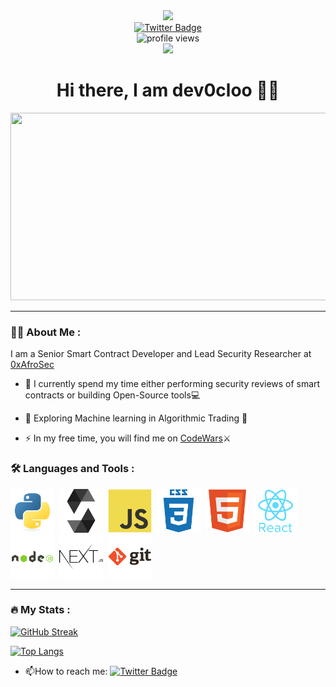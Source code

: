 <div>
  <div id="header" align="center">
    <img src="https://media.giphy.com/media/IeRdg7gLkfK1ly2mFU/giphy.gif" width="100"/>
  </div>
  <div id ="badges" align="center">
  <a href="https://twitter.com/dev0cloo">
    <img src="https://img.shields.io/badge/Twitter-blue?style=for-the-badge&logo=twitter&logoColor=white" alt="Twitter Badge"/>
  </a>
    
  </div>
  <div align="center">
    <img  src="https://komarev.com/ghpvc/?username=dev0cloo&style=for-the-badge&color=green" alt="profile views"/></br>
  <a href="https://www.codewars.com/users/dev0cloo" alt="codewars ranks">
    <img src="https://www.codewars.com/users/dev0cloo/badges/large"/></a>
    <h1>
    Hi there, I am dev0cloo 👋🏾
    </h1>

  </div>
  
  <div align="center">
    <img src="https://media.giphy.com/media/dWesBcTLavkZuG35MI/giphy.gif" width="600" height="300"/>
    
  </div>

  ---

### :man_technologist: About Me :
I am a Senior Smart Contract Developer and Lead Security Researcher at <a href="https://0xafrosec.github.io">0xAfroSec</a>

  
- :speech_balloon: I currently spend my time either performing security reviews of smart contracts or building Open-Source tools:computer:

- :telescope: Exploring Machine learning in Algorithmic Trading :robot:

- :zap: In my free time, you will find me on <a href="https://www.codewars.com/users/dev0cloo">CodeWars</a>:crossed_swords:
  
  
  
  
### :hammer_and_wrench: Languages and Tools :  
  <div>
  <img src="https://github.com/devicons/devicon/blob/master/icons/python/python-original.svg" title="PYTHON" alt="PYTHON" width="70" height="70"/>&nbsp;
   <img src="https://github.com/devicons/devicon/blob/master/icons/solidity/solidity-original.svg" title="Solidity" alt="NodeJS" width="70" height="70"/>&nbsp;
  <img src="https://github.com/devicons/devicon/blob/master/icons/javascript/javascript-original.svg" title="JavaScript" alt="JavaScript" width="70" height="70"/>&nbsp;
  <img src="https://github.com/devicons/devicon/blob/master/icons/css3/css3-plain-wordmark.svg"  title="CSS3" alt="CSS" width="70" height="70"/>&nbsp;
  <img src="https://github.com/devicons/devicon/blob/master/icons/html5/html5-original.svg" title="HTML5" alt="HTML" width="70" height="70"/>&nbsp;
  <img src="https://github.com/devicons/devicon/blob/master/icons/react/react-original-wordmark.svg" title="React" alt="React" width="70" height="70"/>&nbsp;
  <img src="https://github.com/devicons/devicon/blob/master/icons/nodejs/nodejs-original-wordmark.svg" title="NodeJS" alt="NodeJS" width="70" height="70"/>&nbsp;
  <img src="https://github.com/devicons/devicon/blob/master/icons/nextjs/nextjs-original-wordmark.svg" title="NextJS" alt="Javascript" width="70" height="70"/>&nbsp;
  <img src="https://github.com/devicons/devicon/blob/master/icons/git/git-original-wordmark.svg" title="Git" alt="Git" width="70" height="70" /></div>
  
---

### :fire: My Stats :
[![GitHub Streak](https://streak-stats.demolab.com?user=dev0cloo&theme=blueberry_duo&hide_border=true)](https://git.io/streak-stats)
   
[![Top Langs](https://github-readme-stats.vercel.app/api/top-langs/?username=dev0cloo)](https://github.com/anuraghazra/github-readme-stats)  
    
- :mailbox:How to reach me: [![Twitter Badge](https://img.shields.io/badge/Twitter-blue?style=flat-square&logo=twitter&logoColor=white)](https://twitter.com/dev0cloo)
    
 
 
